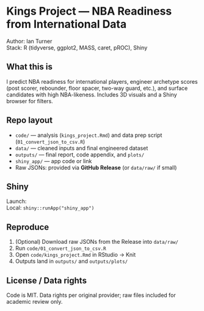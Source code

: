 
# Kings Project — NBA Readiness from International Data

Author: Ian Turner  
Stack: R (tidyverse, ggplot2, MASS, caret, pROC), Shiny

## What this is
I predict NBA readiness for international players, engineer archetype scores (post scorer, rebounder, floor spacer, two-way guard, etc.), and surface candidates with high NBA-likeness. Includes 3D visuals and a Shiny browser for filters.

## Repo layout
- `code/` — analysis (`kings_project.Rmd`) and data prep script (`01_convert_json_to_csv.R`)
- `data/` — cleaned inputs and final engineered dataset
- `outputs/` — final report, code appendix, and `plots/`
- `shiny_app/` — app code or link
- Raw JSONs: provided via **GitHub Release** (or `data/raw/` if small)

## Shiny
Launch: <paste-your-hosted-shiny-link>  
Local: `shiny::runApp("shiny_app")`

## Reproduce
1. (Optional) Download raw JSONs from the Release into `data/raw/`
2. Run `code/01_convert_json_to_csv.R`
3. Open `code/kings_project.Rmd` in RStudio → Knit
4. Outputs land in `outputs/` and `outputs/plots/`

## License / Data rights
Code is MIT. Data rights per original provider; raw files included for academic review only.
